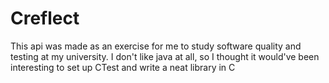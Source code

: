 # Creflect
This api was made as an exercise for me to study software quality and testing at my university. I don't like java at all, so I thought it would've been interesting to set up CTest and write a neat library in C
